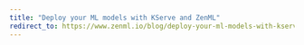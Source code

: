 ```yaml
---
title: "Deploy your ML models with KServe and ZenML"
redirect_to: https://www.zenml.io/blog/deploy-your-ml-models-with-kserve-and-zenml
---
```

